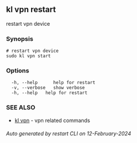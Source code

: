 ## kl vpn restart

restart vpn device

### Synopsis

```
# restart vpn device
sudo kl vpn start
```

### Options

```
  -h, --help      help for restart
  -v, --verbose   show verbose
  -h, --help   help for restart
```

### SEE ALSO

* [kl vpn](kl_vpn.md)  - vpn related commands

###### Auto generated by restart CLI on 12-February-2024
